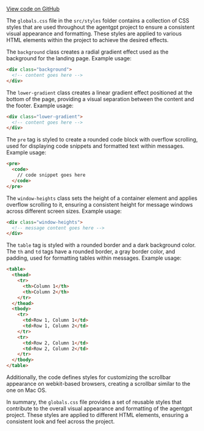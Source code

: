 [View code on GitHub](/.autodoc/docs/json/src/styles)

The `globals.css` file in the `src/styles` folder contains a collection of CSS styles that are used throughout the agentgpt project to ensure a consistent visual appearance and formatting. These styles are applied to various HTML elements within the project to achieve the desired effects.

The `background` class creates a radial gradient effect used as the background for the landing page. Example usage:

```html
<div class="background">
  <!-- content goes here -->
</div>
```

The `lower-gradient` class creates a linear gradient effect positioned at the bottom of the page, providing a visual separation between the content and the footer. Example usage:

```html
<div class="lower-gradient">
  <!-- content goes here -->
</div>
```

The `pre` tag is styled to create a rounded code block with overflow scrolling, used for displaying code snippets and formatted text within messages. Example usage:

```html
<pre>
  <code>
    // code snippet goes here
  </code>
</pre>
```

The `window-heights` class sets the height of a container element and applies overflow scrolling to it, ensuring a consistent height for message windows across different screen sizes. Example usage:

```html
<div class="window-heights">
  <!-- message content goes here -->
</div>
```

The `table` tag is styled with a rounded border and a dark background color. The `th` and `td` tags have a rounded border, a gray border color, and padding, used for formatting tables within messages. Example usage:

```html
<table>
  <thead>
    <tr>
      <th>Column 1</th>
      <th>Column 2</th>
    </tr>
  </thead>
  <tbody>
    <tr>
      <td>Row 1, Column 1</td>
      <td>Row 1, Column 2</td>
    </tr>
    <tr>
      <td>Row 2, Column 1</td>
      <td>Row 2, Column 2</td>
    </tr>
  </tbody>
</table>
```

Additionally, the code defines styles for customizing the scrollbar appearance on webkit-based browsers, creating a scrollbar similar to the one on Mac OS.

In summary, the `globals.css` file provides a set of reusable styles that contribute to the overall visual appearance and formatting of the agentgpt project. These styles are applied to different HTML elements, ensuring a consistent look and feel across the project.
